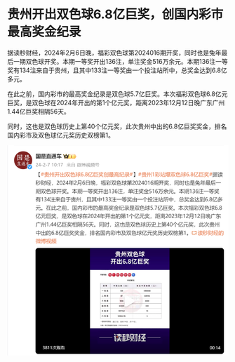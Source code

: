 # 贵州开出双色球6.8亿巨奖，创国内彩市最高奖金纪录

据读秒财经，2024年2月6日晚，福彩双色球第2024016期开奖，同时也是兔年最后一期双色球开奖。本期一等奖开出136注，单注奖金516万余元。本期136注一等奖有134注来自于贵州，且其中133注一等奖由一个投注站所中，总奖金达到6.8亿多元。

在此之前，国内彩市的最高奖金纪录是双色球5.7亿巨奖。本次福彩双色球6.8亿元巨奖，是双色球在2024年开出的第1个亿元奖，距离2023年12月12日晚广东广州1.44亿巨奖相隔56天。

同时，这也是双色球历史上第40个亿元奖，此次贵州中出的6.8亿巨奖奖金，排名国内彩市及双色球亿元奖历史双榜第1。

![b8a4d9d685ecdf0bf473f90c12457605.jpg](https://raw.githubusercontent.com/qqhsx/qqnews_image/main/2024/02/07/贵州开出双色球6.8亿巨奖，创国内彩市最高奖金纪录/b8a4d9d685ecdf0bf473f90c12457605.jpg)

